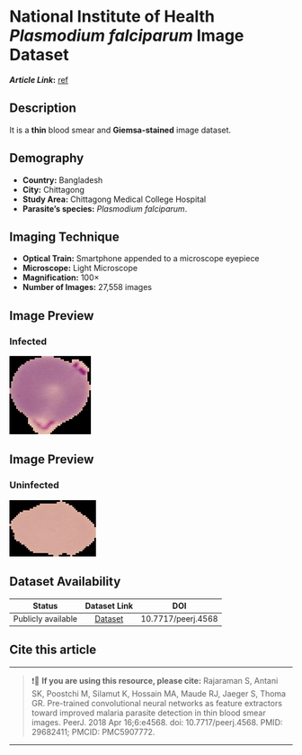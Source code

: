 # **National Institute of Health _Plasmodium falciparum_ Image Dataset**  
**_Article Link_:** [ref](10.7717/peerj.4568)

## **Description**
It is a **thin** blood smear and **Giemsa-stained** image dataset.

## **Demography**
+ **Country:** Bangladesh
+ **City:** Chittagong
+ **Study Area:** Chittagong Medical College Hospital 
+ **Parasite’s species:** _Plasmodium falciparum_.

## **Imaging Technique**
+ **Optical Train:** Smartphone appended to a microscope eyepiece
+ **Microscope:** Light Microscope
+ **Magnification:** 100×
+ **Number of Images:** 27,558 images


## **Image Preview**
### **Infected**
![Figure NIH-Pf](https://github.com/ItunuIsewon/Malaria-Blood-Smear-Images/blob/main/Images/Thin%20Blood%20Smears/NIH_Infected%20Pf.png)

## **Image Preview**
### **Uninfected**
![Figure NIH-Pf](https://github.com/ItunuIsewon/Malaria-Blood-Smear-Images/blob/main/Images/Thin%20Blood%20Smears/NIH_Uninfected%20pf.png)


## **Dataset Availability**
|**Status**|**Dataset Link**|**DOI**|
|:---:|:---:|:---:|
|Publicly available| [Dataset](https://ceb.nlm.nih.gov/repositories/malaria-datasets/)|10.7717/peerj.4568 |


## **Cite this article**
---
>
> ❗🛑 **If you are using this resource, please cite:** Rajaraman S, Antani SK, Poostchi M, Silamut K, Hossain MA, Maude RJ, Jaeger S, Thoma GR. Pre-trained convolutional neural networks as feature extractors toward improved malaria parasite detection in thin blood smear images. PeerJ. 2018 Apr 16;6:e4568. doi: 10.7717/peerj.4568. PMID: 29682411; PMCID: PMC5907772.
>
---
